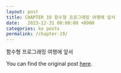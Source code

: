 ```yaml
---
layout: post
title: CHAPTER 19 함수형 프로그래밍 여행에 앞서
date:   2023-12-31 00:00:00 +0900
categories: ko posts
permalink: /chapter-19/
---
```


함수형 프로그래밍 여행에 앞서

You can find the original post [here](https://livebook.manning.com/book/grokking-simplicity/chapter-19/).
